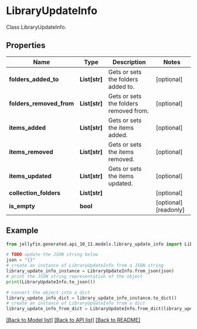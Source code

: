 # LibraryUpdateInfo

Class LibraryUpdateInfo.

## Properties

Name | Type | Description | Notes
------------ | ------------- | ------------- | -------------
**folders_added_to** | **List[str]** | Gets or sets the folders added to. | [optional] 
**folders_removed_from** | **List[str]** | Gets or sets the folders removed from. | [optional] 
**items_added** | **List[str]** | Gets or sets the items added. | [optional] 
**items_removed** | **List[str]** | Gets or sets the items removed. | [optional] 
**items_updated** | **List[str]** | Gets or sets the items updated. | [optional] 
**collection_folders** | **List[str]** |  | [optional] 
**is_empty** | **bool** |  | [optional] [readonly] 

## Example

```python
from jellyfin.generated.api_10_11.models.library_update_info import LibraryUpdateInfo

# TODO update the JSON string below
json = "{}"
# create an instance of LibraryUpdateInfo from a JSON string
library_update_info_instance = LibraryUpdateInfo.from_json(json)
# print the JSON string representation of the object
print(LibraryUpdateInfo.to_json())

# convert the object into a dict
library_update_info_dict = library_update_info_instance.to_dict()
# create an instance of LibraryUpdateInfo from a dict
library_update_info_from_dict = LibraryUpdateInfo.from_dict(library_update_info_dict)
```
[[Back to Model list]](README.md#documentation-for-models) [[Back to API list]](README.md#documentation-for-api-endpoints) [[Back to README]](README.md)


